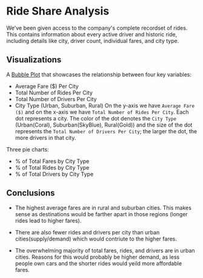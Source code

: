# Ride Share Analysis

We've been given access to the company's complete recordset of rides. This contains information about every active driver and historic ride, including details like city, driver count, individual fares, and city type.

## Visualizations

A [Bubble Plot](https://en.wikipedia.org/wiki/Bubble_chart) that showcases the relationship between four key variables:
* Average Fare ($) Per City
* Total Number of Rides Per City
* Total Number of Drivers Per City
* City Type (Urban, Suburban, Rural)
On the y-axis we have `Average Fare ($)` and on the x-axis we have `Total Number of Rides Per City`.  Each dot represents a city.  The color of the dot denotes the `City Type` (Urban(Coral), Suburban(SkyBlue), Rural(Gold)) and the size of the dot represents the `Total Number of Drivers Per City`; the larger the dot, the more drivers in that city. 

Three pie charts:
* % of Total Fares by City Type
* % of Total Rides by City Type
* % of Total Drivers by City Type

## Conclusions

* The highest average fares are in rural and suburban cities. This makes sense as destinations would be farther apart in those regions (longer rides lead to higher fares).

* There are also fewer rides and drivers per city than urban cities(supply/demand) which would contriute to the higher fares.

* The overwhelming majority of total fares, rides, and drivers are in urban cities. Reasons for this would probably be higher demand, as less people own cars and the shorter rides would yeild more affordable fares.
